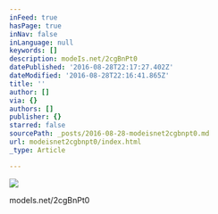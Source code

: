 ```yaml
---
inFeed: true
hasPage: true
inNav: false
inLanguage: null
keywords: []
description: modeIs.net/2cgBnPt0
datePublished: '2016-08-28T22:17:27.402Z'
dateModified: '2016-08-28T22:16:41.865Z'
title: ''
author: []
via: {}
authors: []
publisher: {}
starred: false
sourcePath: _posts/2016-08-28-modeisnet2cgbnpt0.md
url: modeisnet2cgbnpt0/index.html
_type: Article

---
```

![](https://the-grid-user-content.s3-us-west-2.amazonaws.com/4f18923d-0a8b-45a8-a68a-8a976b8c3734.jpg)

modeIs.net/2cgBnPt0